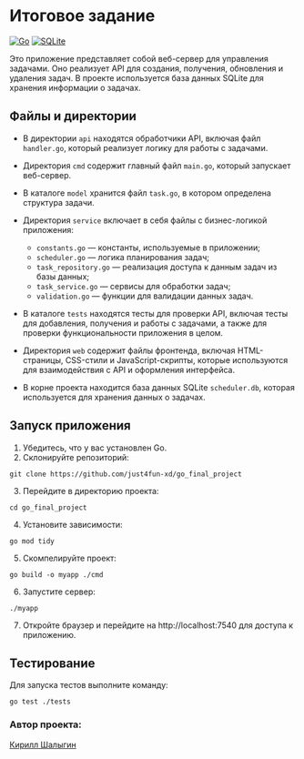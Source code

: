 # Итоговое задание

[![Go](https://img.shields.io/badge/-Go-00ADD8?style=flat&logo=Go&logoColor=ffffff)](https://golang.org/)
[![SQLite](https://img.shields.io/badge/-SQLite-003B57?style=flat&logo=SQLite&logoColor=ffffff)](https://www.sqlite.org/)


Это приложение представляет собой веб-сервер для управления задачами. Оно реализует API для создания, получения, обновления и удаления задач. В проекте используется база данных SQLite для хранения информации о задачах.

## Файлы и директории

- В директории `api` находятся обработчики API, включая файл `handler.go`, который реализует логику для работы с задачами.
  
- Директория `cmd` содержит главный файл `main.go`, который запускает веб-сервер.

- В каталоге `model` хранится файл `task.go`, в котором определена структура задачи.

- Директория `service` включает в себя файлы с бизнес-логикой приложения:
  - `constants.go` — константы, используемые в приложении;
  - `scheduler.go` — логика планирования задач;
  - `task_repository.go` — реализация доступа к данным задач из базы данных;
  - `task_service.go` — сервисы для обработки задач;
  - `validation.go` — функции для валидации данных задач.

- В каталоге `tests` находятся тесты для проверки API, включая тесты для добавления, получения и работы с задачами, а также для проверки функциональности приложения в целом.

- Директория `web` содержит файлы фронтенда, включая HTML-страницы, CSS-стили и JavaScript-скрипты, которые используются для взаимодействия с API и оформления интерфейса.

- В корне проекта находится база данных SQLite `scheduler.db`, которая используется для хранения данных о задачах.

## Запуск приложения

1. Убедитесь, что у вас установлен Go.
2. Склонируйте репозиторий:

```
git clone https://github.com/just4fun-xd/go_final_project
```

3. Перейдите в директорию проекта:

```
cd go_final_project
```

4. Установите зависимости:

```
go mod tidy
```

5. Скомпелируйте проект:

```
go build -o myapp ./cmd
```

6. Запустите сервер:

```
./myapp
```

7. Откройте браузер и перейдите на http://localhost:7540 для доступа к приложению.

## Тестирование
Для запуска тестов выполните команду:

```
go test ./tests
```

### Автор проекта:
[Кирилл Шалыгин](https://github.com/just4fun-xd)


